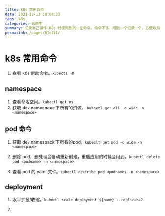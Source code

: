 ```yaml
---
title: k8s 常用命令
date: 2021-12-13 10:08:33
tags: k8s
categories: 云原生
summary: 记录自己操作 K8s 时使用到的一些命令。命令不多，用到一个记录一个，方便以后忘记了可以很方便地找到。
permalink: /pages/81e7b1/
---
```


# k8s 常用命令

1. 查看 k8s 帮助命令。`kubectl -h`

## namespace

1. 查看命名空间。`kubectl get ns` 
2. 获取 dev namespace 下所有的资源。 `kubectl get all -o wide -n <namespace>`

## pod 命令

1. 获取 dev namespack 下所有的pod。`kubeclt get pod -o wide -n <namespace>`

2. 删除 pod，删处理会自动重新创建，重启应用的时候会用到。`kubectl delete pod <podname> -n <namespace>`

3. 查看 pod 的 yaml 文件。`kubectl describe pod <podname> -n <namespace>`

## deployment

1. 水平扩展/收缩。`kubectl scale deployment ${name} --replicas=2`

2. 
